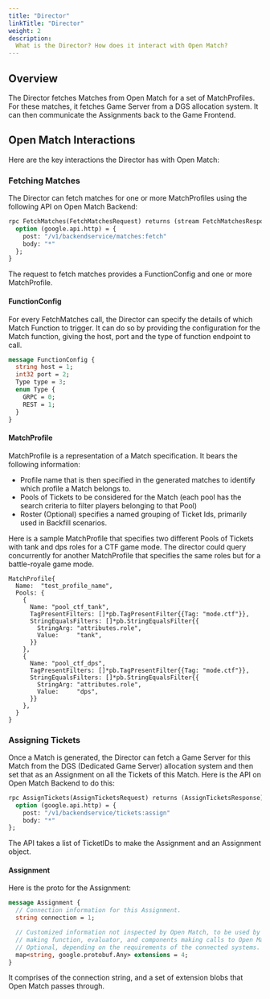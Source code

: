 ```yaml
---
title: "Director"
linkTitle: "Director"
weight: 2
description:
  What is the Director? How does it interact with Open Match?
---
```


## Overview

The Director fetches Matches from Open Match for a set of MatchProfiles. For these matches, it fetches Game Server from a DGS allocation system. It can then communicate the Assignments back to the Game Frontend.

## Open Match Interactions

Here are the key interactions the Director has with Open Match:

### Fetching Matches

The Director can fetch matches for one or more MatchProfiles using the following API on Open Match Backend:

```proto
rpc FetchMatches(FetchMatchesRequest) returns (stream FetchMatchesResponse) {
  option (google.api.http) = {
    post: "/v1/backendservice/matches:fetch"
    body: "*"
  };
}
```

The request to fetch matches provides a FunctionConfig and one or more MatchProfile.

#### FunctionConfig

For every FetchMatches call, the Director can specify the details of which Match Function to trigger. It can do so by providing the configuration for the Match function, giving the host, port and the type of function endpoint to call.

```proto
message FunctionConfig {
  string host = 1;
  int32 port = 2;
  Type type = 3;
  enum Type {
    GRPC = 0;
    REST = 1;
  }
}
```

#### MatchProfile

MatchProfile is a representation of a Match specification. It bears the following information:

- Profile name that is then specified in the generated matches to identify which profile a Match belongs to.
- Pools of Tickets to be considered for the Match (each pool has the search criteria to filter players belonging to that Pool)
- Roster (Optional) specifies a named grouping of Ticket Ids, primarily used in Backfill scenarios.

Here is a sample MatchProfile that specifies two different Pools of Tickets with tank and dps roles for a CTF game mode. The director could query concurrently for another MatchProfile that specifies the same roles but for a battle-royale game mode.

```golang
MatchProfile{
  Name:  "test_profile_name",
  Pools: {
    {
      Name: "pool_ctf_tank",
      TagPresentFilters: []*pb.TagPresentFilter{{Tag: "mode.ctf"}},
      StringEqualsFilters: []*pb.StringEqualsFilter{{
        StringArg: "attributes.role",
        Value:     "tank",
      }}
    },
    {
      Name: "pool_ctf_dps",
      TagPresentFilters: []*pb.TagPresentFilter{{Tag: "mode.ctf"}},
      StringEqualsFilters: []*pb.StringEqualsFilter{{
        StringArg: "attributes.role",
        Value:     "dps",
      }}
    },
  }
}
```

### Assigning Tickets

Once a Match is generated, the Director can fetch a Game Server for this Match from the DGS (Dedicated Game Server) allocation system and then set that as an Assignment on all the Tickets of this Match. Here is the API on Open Match Backend to do this:

```proto
rpc AssignTickets(AssignTicketsRequest) returns (AssignTicketsResponse) {
  option (google.api.http) = {
    post: "/v1/backendservice/tickets:assign"
    body: "*"
};
```

The API takes a list of TicketIDs to make the Assignment and an Assignment object.

#### Assignment

Here is the proto for the Assignment:

```proto
message Assignment {
  // Connection information for this Assignment.
  string connection = 1;

  // Customized information not inspected by Open Match, to be used by the match
  // making function, evaluator, and components making calls to Open Match.
  // Optional, depending on the requirements of the connected systems.
  map<string, google.protobuf.Any> extensions = 4;
}
```

It comprises of the connection string, and a set of extension blobs that Open Match passes through.
